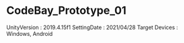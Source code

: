 # CodeBay_Prototype_01
UnityVersion   : 2019.4.15f1
SettingDate    : 2021/04/28
Target Devices : Windows, Android

